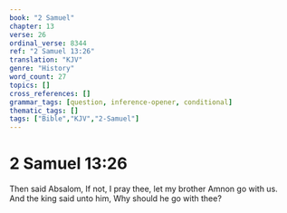 ```yaml
---
book: "2 Samuel"
chapter: 13
verse: 26
ordinal_verse: 8344
ref: "2 Samuel 13:26"
translation: "KJV"
genre: "History"
word_count: 27
topics: []
cross_references: []
grammar_tags: [question, inference-opener, conditional]
thematic_tags: []
tags: ["Bible","KJV","2-Samuel"]
---
```


# 2 Samuel 13:26

Then said Absalom, If not, I pray thee, let my brother Amnon go with us. And the king said unto him, Why should he go with thee?
